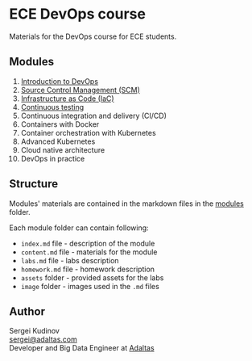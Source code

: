 # ECE DevOps course

Materials for the DevOps course for ECE students.

## Modules

1. [Introduction to DevOps](modules/1-devops-introduction)
2. [Source Control Management (SCM)](modules/2-scm)
3. [Infrastructure as Code (IaC)](modules/3-infrustructure-as-code)
4. [Continuous testing](modules/4-continuous-testing)
5. Continuous integration and delivery (CI/CD)
6. Containers with Docker
7. Container orchestration with Kubernetes
8. Advanced Kubernetes
9. Cloud native architecture
10. DevOps in practice

## Structure

Modules' materials are contained in the markdown files in the [modules](modules) folder.

Each module folder can contain following:

- `index.md` file - description of the module
- `content.md` file - materials for the module
- `labs.md` file - labs description
- `homework.md` file - homework description
- `assets` folder - provided assets for the labs
- `image` folder - images used in the `.md` files

## Author

Sergei Kudinov   
sergei@adaltas.com   
Developer and Big Data Engineer at [Adaltas](https://www.adaltas.com/)
